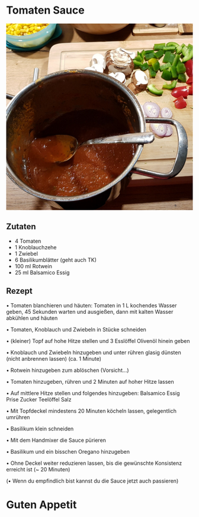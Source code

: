 # Tomaten Sauce

![result](build/Tomato_Sauce.jpg "Build")

## Zutaten
* 4 Tomaten
* 1 Knoblauchzehe
* 1 Zwiebel
* 6 Basilikumblätter (geht auch TK)
* 100 ml Rotwein
* 25 ml Balsamico Essig

## Rezept
• Tomaten blanchieren und häuten: 
Tomaten in 1 L kochendes Wasser geben, 45 Sekunden warten und ausgießen, dann mit kalten Wasser abkühlen und häuten

• Tomaten, Knoblauch und Zwiebeln in Stücke schneiden

• (kleiner) Topf auf hohe Hitze stellen und 3 Esslöffel Olivenöl hinein geben

• Knoblauch und Zwiebeln hinzugeben und unter rühren glasig dünsten (nicht anbrennen lassen) (ca. 1 Minute)

• Rotwein hinzugeben zum ablöschen (Vorsicht...)

• Tomaten hinzugeben, rühren und 2 Minuten auf hoher Hitze lassen

• Auf mittlere Hitze stellen und folgendes hinzugeben:
Balsamico Essig
Prise Zucker
Teelöffel Salz

• Mit Topfdeckel mindestens 20 Minuten köcheln lassen, gelegentlich umrühren

• Basilikum klein schneiden

• Mit dem Handmixer die Sauce pürieren

• Basilikum und ein bisschen Oregano hinzugeben

• Ohne Deckel weiter reduzieren lassen, bis die gewünschte Konsistenz erreicht ist (~ 20 Minuten)

(• Wenn du empfindlich bist kannst du die Sauce jetzt auch passieren)

# Guten Appetit
